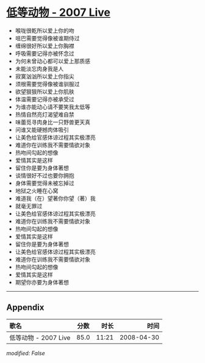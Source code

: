# [低等动物 - 2007 Live](https://music.163.com/song?id=65266)

* 喉咙很乾所以爱上你的吻
* 咀巴需要觉得像被谁期侍过
* 缠绵很好所以爱上你胸襟
* 呼吸需要记得亦被怀念过
* 为何未曾动心都可以爱上那质感
* 未能淡忘肉身我是人
* 寂寞汹汹所以爱上你指尖
* 须根需要觉得像被谁驯服过
* 欲望狠狠所以爱上你肌肤
* 体温需要记得亦被承受过
* 为谁亦能动心请不要笑我太低等
* 热情自然亮灯渴望难自禁
* 味蕾觅寻肉身比一只野兽更天真
* 问谁又能硬撼肉体吸引
* 让美色给官感体谅过程其实极漂亮
* 难道你在训练我不需要情欲对象
* 热吻间勾起的想像
* 爱情其实是这样
* 留住你是要为身体著想
* 谈情很好不过也要你拥抱
* 身体需要觉得未被忘掉过
* 地狱之火睡在心窝
* 难道我（在）望著你你望（著）我
* 就毫无罪过
* 让美色给官感体谅过程其实极漂亮
* 难道你在训练我不需要情欲对象
* 热吻间勾起的想像
* 爱情其实是这样
* 留住你是要为身体著想
* 让美色给官感体谅过程其实极漂亮
* 难道你在训练我不需要情欲对象
* 热吻间勾起的想像
* 爱情其实是这样
* 期望你亦要为身体著想


---

## Appendix

|歌名|分数|时长|时间|
|:---|:---:|---:|---:|
|低等动物 - 2007 Live|85.0|11:21|2008-04-30

*modified: False*
